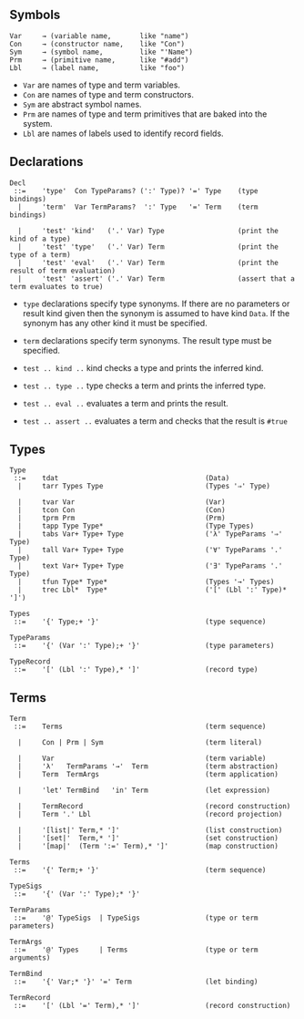 
## Symbols

```
Var     → (variable name,       like "name")
Con     → (constructor name,    like "Con")
Sym     → (symbol name,         like "'Name")
Prm     → (primitive name,      like "#add")
Lbl     → (label name,          like "foo")
```

- `Var` are names of type and term variables.
- `Con` are names of type and term constructors.
- `Sym` are abstract symbol names.
- `Prm` are names of type and term primitives that are baked into the system.
- `Lbl` are names of labels used to identify record fields.


## Declarations

```
Decl
 ::=    'type'  Con TypeParams? (':' Type)? '=' Type    (type bindings)
  |     'term'  Var TermParams?  ':' Type   '=' Term    (term bindings)

  |     'test' 'kind'   ('.' Var) Type                  (print the kind of a type)
  |     'test' 'type'   ('.' Var) Term                  (print the type of a term)
  |     'test' 'eval'   ('.' Var) Term                  (print the result of term evaluation)
  |     'test' 'assert' ('.' Var) Term                  (assert that a term evaluates to true)

```

- `type` declarations specify type synonyms. If there are no parameters or result kind given then the synonym is assumed to have kind `Data`. If the synonym has any other kind it must be specified.

- `term` declarations specify term synonyms. The result type must be specified.

- `test .. kind ..`   kind checks a type and prints the inferred kind.

- `test .. type ..`   type checks a term and prints the inferred type.

- `test .. eval ..`   evaluates a term and prints the result.

- `test .. assert ..` evaluates a term and checks that the result is `#true`


## Types

```
Type
 ::=    tdat                                    (Data)
  |     tarr Types Type                         (Types '⇒' Type)

  |     tvar Var                                (Var)
  |     tcon Con                                (Con)
  |     tprm Prm                                (Prm)
  |     tapp Type Type*                         (Type Types)
  |     tabs Var+ Type+ Type                    ('λ' TypeParams '⇒' Type)
  |     tall Var+ Type+ Type                    ('∀' TypeParams '.' Type)
  |     text Var+ Type+ Type                    ('∃' TypeParams '.' Type)
  |     tfun Type* Type*                        (Types '→' Types)
  |     trec Lbl*  Type*                        ('[' (Lbl ':' Type)* ']')

Types
 ::=    '{' Type;+ '}'                          (type sequence)

TypeParams
 ::=    '{' (Var ':' Type);+ '}'                (type parameters)

TypeRecord
 ::=    '[' (Lbl ':' Type),* ']'                (record type)
```


## Terms

```
Term
 ::=    Terms                                   (term sequence)

  |     Con | Prm | Sym                         (term literal)

  |     Var                                     (term variable)
  |     'λ'   TermParams '→'  Term              (term abstraction)
  |     Term  TermArgs                          (term application)

  |     'let' TermBind   'in' Term              (let expression)

  |     TermRecord                              (record construction)
  |     Term '.' Lbl                            (record projection)

  |     '[list|' Term,* ']'                     (list construction)
  |     '[set|'  Term,* ']'                     (set construction)
  |     '[map|'  (Term ':=' Term),* ']'         (map construction)

Terms
 ::=    '{' Term;+ '}'                          (term sequence)

TypeSigs
 ::=    '{' (Var ':' Type);* '}'

TermParams
 ::=    '@' TypeSigs  | TypeSigs                (type or term parameters)

TermArgs
 ::=    '@' Types     | Terms                   (type or term arguments)

TermBind
 ::=    '{' Var;* '}' '=' Term                  (let binding)

TermRecord
 ::=    '[' (Lbl '=' Term),* ']'                (record construction)
```
